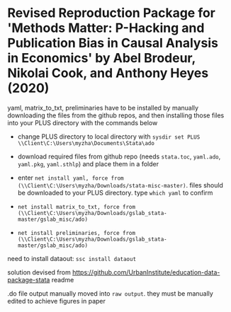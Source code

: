 # Revised Reproduction Package for 'Methods Matter: P-Hacking and Publication Bias in Causal Analysis in Economics' by Abel Brodeur, Nikolai Cook, and Anthony Heyes (2020)

yaml, matrix_to_txt, preliminaries have to be installed by manually downloading the files from the github repos, and then installing those files into your PLUS directory with the commands below


- change PLUS directory to local directory with `sysdir set PLUS \\Client\C:\Users\myzha\Documents\Stata\ado`
- download required files from github repo (needs `stata.toc`, `yaml.ado`, `yaml.pkg`, `yaml.sthlp`) and place them in a folder
- enter `net install yaml, force from (\\Client\C:\Users\myzha/Downloads/stata-misc-master)`. files should be downloaded to your PLUS directory. type `which yaml` to confirm


- `net install matrix_to_txt, force from (\\Client\C:\Users\myzha/Downloads/gslab_stata-master/gslab_misc/ado)`
- `net install preliminaries, force from (\\Client\C:\Users\myzha/Downloads/gslab_stata-master/gslab_misc/ado)`


need to install dataout: `ssc install dataout`

solution devised from https://github.com/UrbanInstitute/education-data-package-stata readme


.do file output manually moved into `raw output`. they must be manually edited to achieve figures in paper
